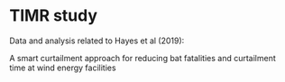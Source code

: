 # TIMR study
Data and analysis related to Hayes et al (2019): 

A smart curtailment approach for reducing bat fatalities and curtailment time at wind energy facilities
